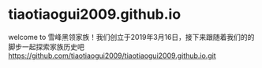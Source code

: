 # tiaotiaogui2009.github.io
welcome to 雪峰黑领家族！我们创立于2019年3月16日，接下来跟随着我们的的脚步一起探索家族历史吧
https://github.com/tiaotiaogui2009/tiaotiaogui2009.github.io.git
